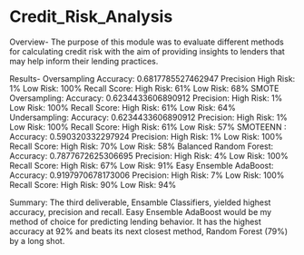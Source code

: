 # Credit_Risk_Analysis

Overview- The purpose of this module was to evaluate different methods for calculating credit risk with the aim of providing insights to lenders that may help inform their lending practices. 

Results- Oversampling
Accuracy: 0.6817785527462947
Precision
High Risk: 1%
Low Risk: 100%
Recall Score:
High Risk: 61%
Low Risk: 68%
SMOTE Oversampling:
Accuracy: 0.6234433606890912
Precision:
High Risk: 1%
Low Risk: 100%
Recall Score:
High Risk: 61%
Low Risk: 64%
Undersampling:
Accuracy: 0.6234433606890912
Precision:
High Risk: 1%
Low Risk: 100%
Recall Score:
High Risk: 61%
Low Risk: 57%
SMOTEENN :
Accuracy: 0.590320332297924
Precision:
High Risk: 1%
Low Risk: 100%
Recall Score:
High Risk: 70%
Low Risk: 58%
Balanced Random Forest:
Accuracy: 0.7877672625306695
Precision:
High Risk: 4%
Low Risk: 100%
Recall Score:
High Risk: 67%
Low Risk: 91%
Easy Ensemble AdaBoost:
Accuracy: 0.9197970678173006
Precision:
High Risk: 7%
Low Risk: 100%
Recall Score:
High Risk: 90%
Low Risk: 94%

Summary: The third deliverable, Ensamble Classifiers, yielded highest accuracy, precision and recall. Easy Ensemble AdaBoost would be my method of choice for predicting lending behavior. It has the highest accuracy at 92% and beats its next closest method, Random Forest (79%) by a long shot. 

